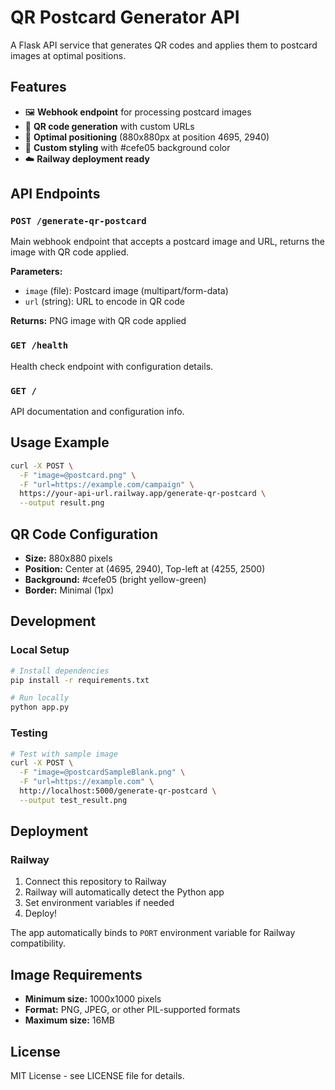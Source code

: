 # QR Postcard Generator API

A Flask API service that generates QR codes and applies them to postcard images at optimal positions.

## Features

- 🖼️ **Webhook endpoint** for processing postcard images
- 🔗 **QR code generation** with custom URLs
- 📐 **Optimal positioning** (880x880px at position 4695, 2940)
- 🎨 **Custom styling** with #cefe05 background color
- ☁️ **Railway deployment ready**

## API Endpoints

### `POST /generate-qr-postcard`
Main webhook endpoint that accepts a postcard image and URL, returns the image with QR code applied.

**Parameters:**
- `image` (file): Postcard image (multipart/form-data)
- `url` (string): URL to encode in QR code

**Returns:** PNG image with QR code applied

### `GET /health`
Health check endpoint with configuration details.

### `GET /`
API documentation and configuration info.

## Usage Example

```bash
curl -X POST \
  -F "image=@postcard.png" \
  -F "url=https://example.com/campaign" \
  https://your-api-url.railway.app/generate-qr-postcard \
  --output result.png
```

## QR Code Configuration

- **Size:** 880x880 pixels
- **Position:** Center at (4695, 2940), Top-left at (4255, 2500)
- **Background:** #cefe05 (bright yellow-green)
- **Border:** Minimal (1px)

## Development

### Local Setup

```bash
# Install dependencies
pip install -r requirements.txt

# Run locally
python app.py
```

### Testing

```bash
# Test with sample image
curl -X POST \
  -F "image=@postcardSampleBlank.png" \
  -F "url=https://example.com" \
  http://localhost:5000/generate-qr-postcard \
  --output test_result.png
```

## Deployment

### Railway

1. Connect this repository to Railway
2. Railway will automatically detect the Python app
3. Set environment variables if needed
4. Deploy!

The app automatically binds to `PORT` environment variable for Railway compatibility.

## Image Requirements

- **Minimum size:** 1000x1000 pixels
- **Format:** PNG, JPEG, or other PIL-supported formats
- **Maximum size:** 16MB

## License

MIT License - see LICENSE file for details.